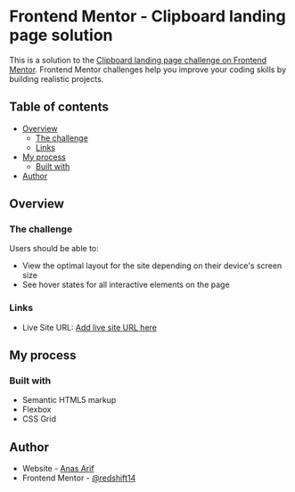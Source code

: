 # Frontend Mentor - Clipboard landing page solution

This is a solution to the [Clipboard landing page challenge on Frontend Mentor](https://www.frontendmentor.io/challenges/clipboard-landing-page-5cc9bccd6c4c91111378ecb9). Frontend Mentor challenges help you improve your coding skills by building realistic projects. 

## Table of contents

- [Overview](#overview)
  - [The challenge](#the-challenge)
  - [Links](#links)
- [My process](#my-process)
  - [Built with](#built-with)
- [Author](#author)

## Overview

### The challenge

Users should be able to:

- View the optimal layout for the site depending on their device's screen size
- See hover states for all interactive elements on the page

### Links

- Live Site URL: [Add live site URL here](https://redshift14.github.io/front-end-mentor-clipboard-landing-page/)

## My process

### Built with

- Semantic HTML5 markup
- Flexbox
- CSS Grid

## Author

- Website - [Anas Arif](https://redshift14.github.io/portfolio)
- Frontend Mentor - [@redshift14](https://www.frontendmentor.io/profile/redshift14)